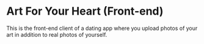 # Art For Your Heart (Front-end)

This is the front-end client of a dating app where you upload photos of your art in addition to real photos of yourself.
